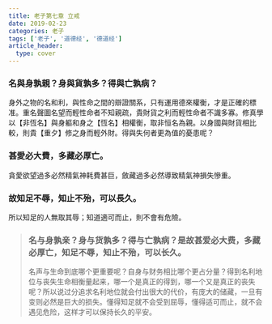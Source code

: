```yaml
---
title: 老子第七章 立戒
date: 2019-02-23
categories: 老子
tags: ['老子', '道德经', '德道经']
article_header:
  type: cover
---
```


### 名與身孰親？身與貨孰多？得與亡孰病？

身外之物的名和利，與性命之間的辯證關系，只有運用德來權衡，才是正確的標准。重名聲圖名望而輕性命者不知親疏，貴財貨之利而輕性命者不識多寡。修真學以【非恆名】與身軀和身之【恆名】相權衡，取非恒名為親。以身國與財貨相比較，則貴【重夕】修之身而輕外財。得與失何者更為值的憂患呢？

### 甚愛必大費，多藏必厚亡。

貪愛欲望過多必然精氣神耗費甚巨，斂藏過多必然導致精氣神損失慘重。

### 故知足不辱，知止不殆，可以長久。

所以知足的人無取其辱；知道適可而止，則不會有危險。

> ### 名与身孰亲？身与货孰多？得与亡孰病？是故甚爱必大费，多藏必厚亡，知足不辱，知止不殆，可以长久。
>
> 名声与生命到底哪个更重要呢？自身与财务相比哪个更占分量？得到名利地位与丧失生命相衡量起来，哪一个是真正的得到，哪一个又是真正的丧失呢？所以说过分追求名利地位就会付出很大的代价，有庞大的储藏，一旦有变则必然是巨大的损失。懂得知足就不会受到屈辱，懂得适可而止，就不会遇见危险，这样才可以保持长久的平安。
